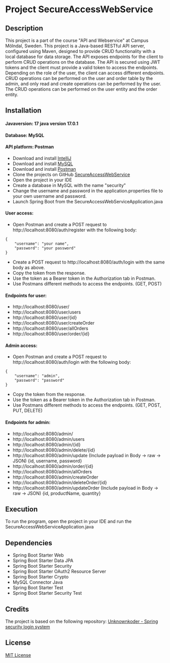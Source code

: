 # Project SecureAccessWebService

## Description
This project is a part of the course "API and Webservice" at Campus Mölndal, Sweden.
This project is a Java-based RESTful API server, configured using Maven, designed to provide CRUD functionality with a local database for data storage.
The API exposes endpoints for the client to perform CRUD operations on the database.
The API is secured using JWT tokens and the client must provide a valid token to access the endpoints.
Depending on the role of the user, the client can access different endpoints. 
CRUD operations can be performed on the user and order table by the admin, and only read and create operations can be performed by the user.
The CRUD operations can be performed on the user entity and the order entity.


## Installation
#### Javaversion: 17 java version 17.0.1
#### Database: MySQL
#### API platform: Postman
+ Download and install [IntelliJ](https://www.oracle.com/java/technologies/javase-jdk11-downloads.html)
+ Download and install [MySQL](https://dev.mysql.com/downloads/mysql/)
+ Download and install [Postman](https://www.postman.com/downloads/)
+ Clone the projects on GitHub [SecureAccessWebService](https://github.com/clarabrorson/SecureAccessWebService)
+ Open the project in your IDE
+ Create a database in MySQL with the name "security"
+ Change the username and password in the application.properties file to your own username and password.
+ Launch Spring Boot from the SecureAccessWebServiceApplication.java
#### User access:
+ Open Postman and create a POST request to http://localhost:8080/auth/register with the following body:
```
{
    "username": "your name",
    "password": "your password"
}
```
+ Create a POST request to http://localhost:8080/auth/login with the same body as above.
+ Copy the token from the response.
+ Use the token as a Bearer token in the Authorization tab in Postman.
+ Use Postmans different methods to access the endpoints. (GET, POST)

#### Endpoints for user:
+ http://localhost:8080/user/
+ http://localhost:8080/user/users
+ http://localhost:8080/user/{id}
+ http://localhost:8080/user/createOrder
+ http://localhost:8080/user/allOrders
+ http://localhost:8080/user/order/{id}

#### Admin access:
+ Open Postman and create a POST request to http://localhost:8080/auth/login with the following body:
```
{
    "username": "admin",
    "password": "password"
}
```
+ Copy the token from the response.
+ Use the token as a Bearer token in the Authorization tab in Postman.
+ Use Postmans different methods to access the endpoints. (GET, POST, PUT, DELETE)

#### Endpoints for admin:
+ http://localhost:8080/admin/
+ http://localhost:8080/admin/users
+ http://localhost:8080/admin/{id}
+ http://localhost:8080/admin/delete/{id}
+ http://localhost:8080/admin/update (Include payload in Body -> raw -> JSON) {id, username, password}
+ http://localhost:8080/admin/order/{id}
+ http://localhost:8080/admin/allOrders
+ http://localhost:8080/admin/createOrder
+ http://localhost:8080/admin/deleteOrder/{id}
+ http://localhost:8080/admin/updateOrder (Include payload in Body -> raw -> JSON) {id, productName, quantity}


## Execution
To run the program, open the project in your IDE and run the SecureAccessWebServiceApplication.java 

## Dependencies
+ Spring Boot Starter Web
+ Spring Boot Starter Data JPA 
+ Spring Boot Starter Security
+ Spring Boot Starter OAuth2 Resource Server
+ Spring Boot Starter Crypto
+ MySQL Connector Java
+ Spring Boot Starter Test
+ Spring Boot Starter Security Test

## Credits
The project is based on the following repository:
[Unknownkoder - Spring security login system](https://github.com/unknownkoder/spring-security-login-system)

## License
[MIT License](https://choosealicense.com/licenses/mit/)



